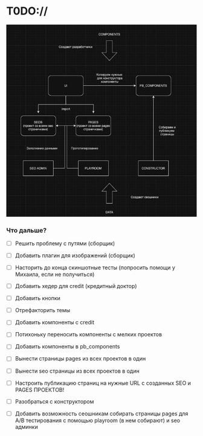 # T0DO://
![Roadmap](./static/roadmap.jpg)
### Что дальше?

- [ ] Решить проблему с путями (сборщик)
- [ ] Добавить плагин для изображений (сборщик)
- [ ] Насторить до конца скиншотные тесты (попросить помощи у Михаила, если не получиться)
- [ ] Добавить хедер для credit (кредитный доктор)
- [ ] Добавить кнопки
- [ ] Отрефакторить темы
- [ ] Добавить компоненты с credit
- [ ] Потихоньку переносить компоненты с мелких проектов
- [ ] Добавить компоненты в pb_components
- [ ] Вынести страницы pages из всех проектов в один
- [ ] Вынести seo страницы из всех проектов в один
- [ ] Настроить публикацию страниц на нужные URL с созданных SEO и PAGES ПРОЕКТОВ!
- [ ] Разобраться с конструктором
- [ ] Добавить возможность сеошникам собирать страницы pages для A/B тестирования с помощью playroom (в нем собирают) и seo админки


